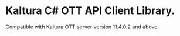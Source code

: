 # Kaltura C# OTT API Client Library.
Compatible with Kaltura OTT server version 11.4.0.2 and above.

